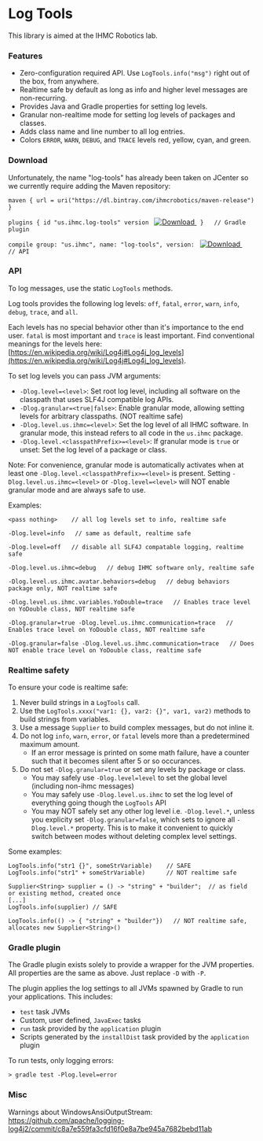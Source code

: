 # Log Tools

This library is aimed at the IHMC Robotics lab.

### Features

- Zero-configuration required API. Use `LogTools.info("msg")` right out of the box, from anywhere.
- Realtime safe by default as long as info and higher level messages are non-recurring.
- Provides Java and Gradle properties for setting log levels.
- Granular non-realtime mode for setting log levels of packages and classes.
- Adds class name and line number to all log entries.
- Colors `ERROR`, `WARN`, `DEBUG`, and `TRACE` levels red, yellow, cyan, and green.

### Download

Unfortunately, the name "log-tools" has already been taken on JCenter so we currently require adding the Maven repository:

`maven { url = uri("https://dl.bintray.com/ihmcrobotics/maven-release") }`

`plugins { id "us.ihmc.log-tools" version `
[ ![Download](https://api.bintray.com/packages/ihmcrobotics/maven-release/log-tools/images/download.svg) ](https://bintray.com/ihmcrobotics/maven-release/log-tools/_latestVersion)
` }   // Gradle plugin`


`compile group: "us.ihmc", name: "log-tools", version: `
[ ![Download](https://api.bintray.com/packages/ihmcrobotics/maven-release/log-tools/images/download.svg) ](https://bintray.com/ihmcrobotics/maven-release/log-tools/_latestVersion)`   // API`

### API

To log messages, use the static `LogTools` methods.

Log tools provides the following log levels: `off`, `fatal`, `error`, `warn`, `info`, `debug`, `trace`, and `all`.

Each levels has no special behavior other than it's importance to the end user.
`fatal` is most important and `trace` is least important. Find conventional
meanings for the levels here: [https://en.wikipedia.org/wiki/Log4j#Log4j_log_levels](https://en.wikipedia.org/wiki/Log4j#Log4j_log_levels).

To set log levels you can pass JVM arguments:
- `-Dlog.level=<level>`: Set root log level, including all software on the classpath that uses SLF4J compatible log APIs.
- `-Dlog.granular=<true|false>`: Enable granular mode, allowing setting levels for arbitrary classpaths. (NOT realtime safe)
- `-Dlog.level.us.ihmc=<level>`: Set the log level of all IHMC software. In granular mode, this instead refers to all code in the `us.ihmc` package.
- `-Dlog.level.<classpathPrefix>=<level>`: If granular mode is `true` or unset: Set the log level of a package or class.

Note: For convenience, granular mode is automatically activates when at least one `-Dlog.level.<classpathPrefix>=<level>` is present. Setting `-Dlog.level.us.ihmc=<level>` or `-Dlog.level=<level>` will NOT enable granular mode and are always safe to use.
  
Examples:

```
<pass nothing>    // all log levels set to info, realtime safe

-Dlog.level=info   // same as default, realtime safe

-Dlog.level=off   // disable all SLF4J compatable logging, realtime safe

-Dlog.level.us.ihmc=debug   // debug IHMC software only, realtime safe

-Dlog.level.us.ihmc.avatar.behaviors=debug   // debug behaviors package only, NOT realtime safe

-Dlog.level.us.ihmc.variables.YoDouble=trace   // Enables trace level on YoDouble class, NOT realtime safe

-Dlog.granular=true -Dlog.level.us.ihmc.communication=trace   // Enables trace level on YoDouble class, NOT realtime safe

-Dlog.granular=false -Dlog.level.us.ihmc.communication=trace   // Does NOT enable trace level on YoDouble class, realtime safe

```

### Realtime safety

To ensure your code is realtime safe:

1. Never build strings in a `LogTools` call.
2. Use the `LogTools.xxxx("var1: {}, var2: {}", var1, var2)` methods to build strings from variables.
3. Use a message `Supplier` to build complex messages, but do not inline it.
4. Do not log `info`, `warn`, `error`, or `fatal` levels more than a predetermined maximum amount.
    - If an error message is printed on some math failure, have a counter such that it becomes silent after 5 or so occurances.
5. Do not set `-Dlog.granular=true` or set any levels by package or class.
    - You may safely use `-Dlog.level=level` to set the global level (including non-ihmc messages)
    - You may safely use `-Dlog.level.us.ihmc` to set the log level of everything going though the `LogTools` API
    - You may NOT safely set any other log level i.e. `-Dlog.level.*`, unless you explicity set `-Dlog.granular=false`, which sets to ignore all `-Dlog.level.*` property. This is to make it convenient to quickly switch between modes without deleting complex level settings.

Some examples:

```
LogTools.info("str1 {}", someStrVariable)    // SAFE
LogTools.info("str1" + someStrVariable)      // NOT realtime safe

Supplier<String> supplier = () -> "string" + "builder";  // as field or existing method, created once
[...]
LogTools.info(supplier) // SAFE

LogTools.info(() -> { "string" + "builder"})   // NOT realtime safe, allocates new Supplier<String>()
```

### Gradle plugin

The Gradle plugin exists solely to provide a wrapper for the JVM properties. All properties are the same
as above. Just replace `-D` with `-P`.

The plugin applies the log settings to all JVMs spawned by Gradle to run your applications. This includes:
- `test` task JVMs
- Custom, user defined, `JavaExec` tasks
- `run` task provided by the `application` plugin
- Scripts generated by the `installDist` task provided by the `application` plugin

To run tests, only logging errors:

```
> gradle test -Plog.level=error
```

### Misc

Warnings about WindowsAnsiOutputStream: https://github.com/apache/logging-log4j2/commit/c8a7e559fa3cfd16f0e8a7be945a7682bebd11ab
